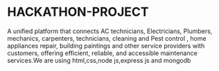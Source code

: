 # HACKATHON-PROJECT
 A unified platform that connects AC technicians, Electricians, Plumbers, mechanics,  carpenters, technicians, cleaning and Pest control , home appliances repair, building paintings  and other service providers with customers, offering efficient, reliable, and accessible  maintenance services.We are using html,css,node js,express js and mongodb 
